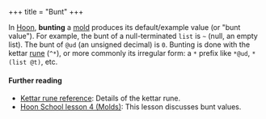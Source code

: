 +++
title = "Bunt"
+++

In [Hoon](/reference/glossary/hoon), **bunting** a
[mold](/reference/glossary/mold) produces its default/example value (or "bunt
value"). For example, the bunt of a null-terminated `list` is `~` (null, an
empty list). The bunt of `@ud` (an unsigned decimal) is `0`. Bunting is done
with the kettar [rune](/reference/glossary/rune) (`^*`), or more commonly its
irregular form: a `*` prefix like `*@ud`, `*(list @t)`, etc.

#### Further reading

- [Kettar rune reference](/reference/hoon/rune/ket#-kettar): Details of the kettar rune.
- [Hoon School lesson 4 (Molds)](/guides/additional/threads/input#bowl): This
  lesson discusses bunt values.
